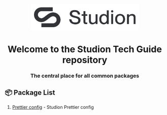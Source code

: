 <div align="center">
  <img 
    src="assets/images/logo.png" 
    alt="Studion Logo" 
    width="320" 
    style="padding: 10px; background-color: white;">
  <h1>Welcome to the Studion Tech Guide repository</h1>
  <h3><strong>The central place for all common packages</strong></h3>
</div>

## 📦 Package List

1. [Prettier config](https://github.com/ExtensionEngine/prettier-config) - Studion Prettier config
